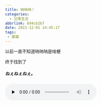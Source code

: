 ```yaml
---
title: 呐呐呐！
categories:
  - 记录生活
abbrlink: 694cb2b7
date: 2021-12-01 14:45:17
tags:
 - 歌曲
---
```



以前一直不知道呐呐呐是啥梗

终于找到了

<h5>ねぇねぇねぇ。</h5>

​<audio id="audio" controls="controls" preload="none">
      <source id="mp3" src="ピノキオピー - ねぇねぇねぇ。.mp3">
</audio>